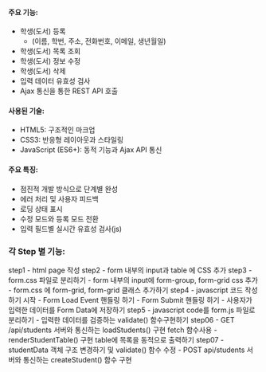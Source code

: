 #### 주요 기능:
* 학생(도서) 등록 
    - (이름, 학번, 주소, 전화번호, 이메일, 생년월일)
* 학생(도서) 목록 조회
* 학생(도서) 정보 수정
* 학생(도서) 삭제
* 입력 데이터 유효성 검사
* Ajax 통신을 통한 REST API 호출

#### 사용된 기술:
* HTML5: 구조적인 마크업
* CSS3: 반응형 레이아웃과 스타일링
* JavaScript (ES6+): 동적 기능과 Ajax API 통신

#### 주요 특징:
* 점진적 개발 방식으로 단계별 완성
* 에러 처리 및 사용자 피드백
* 로딩 상태 표시
* 수정 모드와 등록 모드 전환
* 입력 필드별 실시간 유효성 검사(js)

### 각 Step 별 기능:
step1 - html page 작성
step2 - form 내부의 input과 table 에 CSS 추가
step3 
    - form.css 파일로 분리하기 
    - form 내부의 input에 form-group, form-grid css 추가
    - form.css 에 form-grid, form-grid 클래스 추가하기
step4
    - javascript 코드 작성하기 시작
    - Form Load Event 핸들링 하기
    - Form Submit 핸들링 하기
    - 사용자가 입력한 데이터를 Form Data에 저장하기
step5
    - javascript code를 form.js 파일로 분리하기 
    - 입력한 데이터를 검증하는 validate() 함수구현하기
step06
    - GET /api/students 서버와 통신하는 loadStudents() 구현 fetch 함수사용
    - renderStudentTable() 구현 table에 목록을 동적으로 출력하기 
step07
    - studentData 객체 구조 변경하기 및 validate() 함수 수정
    - POST api/students 서버와 통신하는 createStudent() 함수 구현
    